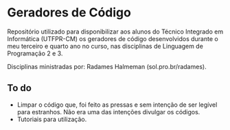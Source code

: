 # Geradores de Código
Repositório utilizado para disponibilizar aos alunos do Técnico Integrado em Informática (UTFPR-CM) os geradores de código desenvolvidos durante o meu terceiro e quarto ano no curso, nas disciplinas de Linguagem de Programação 2 e 3.

Disciplinas ministradas por: Radames Halmeman (sol.pro.br/radames).

## To do
- Limpar o código que, foi feito as pressas e sem intenção de ser legível para estranhos. Não era uma das intenções divulgar os códigos. 
- Tutoriais para utilização.
